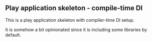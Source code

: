 

Play application skeleton - compile-time DI
---------------------------------

This is a play application skeleton with compiler-time DI setup. 

It is somehow a bit opinionated  since it is including some libraries by default. 

